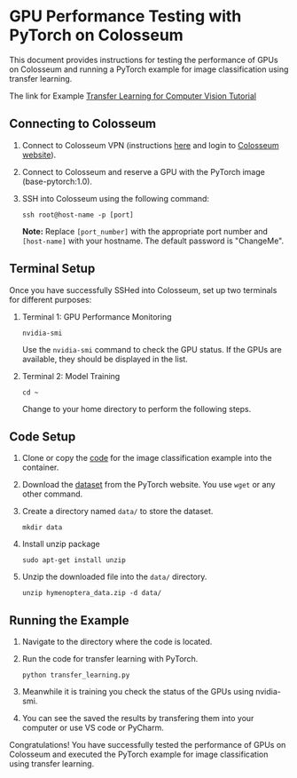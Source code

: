 # GPU Performance Testing with PyTorch on Colosseum

This document provides instructions for testing the performance of GPUs on Colosseum and running a PyTorch example for image classification using transfer learning.

The link for Example [Transfer Learning for Computer Vision Tutorial](https://pytorch.org/tutorials/beginner/transfer_learning_tutorial.html)

## Connecting to Colosseum

1. Connect to Colosseum VPN (instructions [here](https://colosseumneu.freshdesk.com/support/solutions/articles/61000285824-cisco-anyconnect-remote-vpn-access) and login to [Colosseum website](https://experiments.colosseum.net)).

2. Connect to Colosseum and reserve a GPU with the PyTorch image (base-pytorch:1.0).

3. SSH into Colosseum using the following command:
    ```
    ssh root@host-name -p [port]
    ```
    **Note:** Replace `[port_number]` with the appropriate port number and `[host-name]` with your hostname. The default password is "ChangeMe".

## Terminal Setup

Once you have successfully SSHed into Colosseum, set up two terminals for different purposes:

1. Terminal 1: GPU Performance Monitoring
    ```
    nvidia-smi
    ```
    Use the `nvidia-smi` command to check the GPU status. If the GPUs are available, they should be displayed in the list.

2. Terminal 2: Model Training
    ```
    cd ~
    ```
    Change to your home directory to perform the following steps.

## Code Setup

1. Clone or copy the [code](https://github.com/pytorch/tutorials/blob/main/beginner_source/transfer_learning_tutorial.py) for the image classification example into the container. 

2. Download the [dataset](https://download.pytorch.org/tutorial/hymenoptera_data.zip) from the PyTorch website. You use `wget` or any other command. 

3. Create a directory named `data/` to store the dataset.
    ```
    mkdir data
    ```
4. Install unzip package
    ```
    sudo apt-get install unzip
    ```

6. Unzip the downloaded file into the `data/` directory. 
    ```
    unzip hymenoptera_data.zip -d data/
    ```

## Running the Example

1. Navigate to the directory where the code is located.

2. Run the code for transfer learning with PyTorch.
    ```
    python transfer_learning.py
    ```
3. Meanwhile it is training you check the status of the GPUs using nvidia-smi. 

4. You can see the saved the results by transfering them into your computer or use VS code or PyCharm.

Congratulations! You have successfully tested the performance of GPUs on Colosseum and executed the PyTorch example for image classification using transfer learning.
